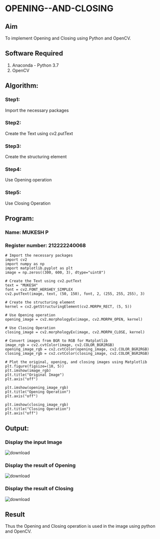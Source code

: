 # OPENING--AND-CLOSING
## Aim
To implement Opening and Closing using Python and OpenCV.

## Software Required
1. Anaconda - Python 3.7
2. OpenCV
## Algorithm:
### Step1:
Import the necessary packages

### Step2:
Create the Text using cv2.putText

### Step3:
Create the structuring element

### Step4:
Use Opening operation

### Step5:
Use Closing Operation

 
## Program:
### Name: MUKESH P
### Register number: 212222240068
```
# Import the necessary packages
import cv2
import numpy as np
import matplotlib.pyplot as plt
image = np.zeros((300, 600, 3), dtype="uint8")

# Create the Text using cv2.putText
text = "MUKESH"
font = cv2.FONT_HERSHEY_SIMPLEX
cv2.putText(image, text, (50, 150), font, 2, (255, 255, 255), 3)

# Create the structuring element
kernel = cv2.getStructuringElement(cv2.MORPH_RECT, (5, 5))

# Use Opening operation
opening_image = cv2.morphologyEx(image, cv2.MORPH_OPEN, kernel)

# Use Closing Operation
closing_image = cv2.morphologyEx(image, cv2.MORPH_CLOSE, kernel)

# Convert images from BGR to RGB for Matplotlib
image_rgb = cv2.cvtColor(image, cv2.COLOR_BGR2RGB)
opening_image_rgb = cv2.cvtColor(opening_image, cv2.COLOR_BGR2RGB)
closing_image_rgb = cv2.cvtColor(closing_image, cv2.COLOR_BGR2RGB)

# Plot the original, opening, and closing images using Matplotlib
plt.figure(figsize=(10, 5))
plt.imshow(image_rgb)
plt.title("Original Image")
plt.axis("off")

plt.imshow(opening_image_rgb)
plt.title("Opening Operation")
plt.axis("off")

plt.imshow(closing_image_rgb)
plt.title("Closing Operation")
plt.axis("off")

```
## Output:

### Display the input Image

![download](https://github.com/user-attachments/assets/11fd0de7-318f-4e38-b701-d78a917eba47)



### Display the result of Opening

![download](https://github.com/user-attachments/assets/ac098ddf-6f72-454d-b895-0179498117c1)


### Display the result of Closing

![download](https://github.com/user-attachments/assets/61be1d68-13c8-4879-90e0-b667d1e9f562)


## Result
Thus the Opening and Closing operation is used in the image using python and OpenCV.

